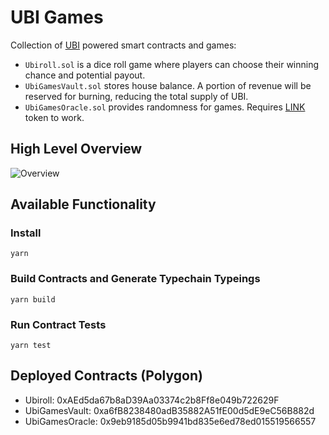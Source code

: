 # UBI Games

Collection of [UBI](https://github.com/DemocracyEarth/ubi) powered smart contracts and games:

- `Ubiroll.sol` is a dice roll game where players can choose their winning chance and potential payout.
- `UbiGamesVault.sol` stores house balance. A portion of revenue will be reserved for burning, reducing the total supply of UBI.
- `UbiGamesOracle.sol` provides randomness for games. Requires [LINK](https://github.com/smartcontractkit/LinkToken) token to work.

## High Level Overview

![Overview](https://gateway.pinata.cloud/ipfs/QmZ4gdJkYMELrS8otm6XaBiCxY9pHbHQNrbaq8Q4qVeExU)


## Available Functionality

### Install

`yarn`

### Build Contracts and Generate Typechain Typeings

`yarn build`

### Run Contract Tests

`yarn test`

## Deployed Contracts (Polygon)

- Ubiroll: 0xAEd5da67b8aD39Aa03374c2b8Ff8e049b722629F
- UbiGamesVault: 0xa6fB8238480adB35882A51fE00d5dE9eC56B882d
- UbiGamesOracle: 0x9eb9185d05b9941bd835e6ed78ed015519566557
